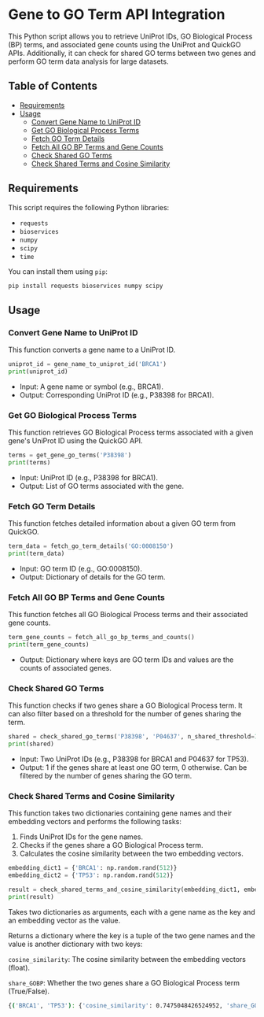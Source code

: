 # Gene to GO Term API Integration

This Python script allows you to retrieve UniProt IDs, GO Biological Process (BP) terms, and associated gene counts using the UniProt and QuickGO APIs. Additionally, it can check for shared GO terms between two genes and perform GO term data analysis for large datasets.

## Table of Contents

- [Requirements](#requirements)
- [Usage](#usage)
  - [Convert Gene Name to UniProt ID](#convert-gene-name-to-uniprot-id)
  - [Get GO Biological Process Terms](#get-go-biological-process-terms)
  - [Fetch GO Term Details](#fetch-go-term-details)
  - [Fetch All GO BP Terms and Gene Counts](#fetch-all-go-bp-terms-and-gene-counts)
  - [Check Shared GO Terms](#check-shared-go-terms)
  - [Check Shared Terms and Cosine Similarity](#check-shared-terms-and-cosine-similarity)

## Requirements

This script requires the following Python libraries:

- `requests`
- `bioservices`
- `numpy`
- `scipy`
- `time`

You can install them using `pip`:

```bash
pip install requests bioservices numpy scipy
```

## Usage

### Convert Gene Name to UniProt ID

This function converts a gene name to a UniProt ID.

```python
uniprot_id = gene_name_to_uniprot_id('BRCA1')
print(uniprot_id)
```
* Input: A gene name or symbol (e.g., BRCA1).
* Output: Corresponding UniProt ID (e.g., P38398 for BRCA1).

### Get GO Biological Process Terms

This function retrieves GO Biological Process terms associated with a given gene's UniProt ID using the QuickGO API.

```python
terms = get_gene_go_terms('P38398')
print(terms)
```
* Input: UniProt ID (e.g., P38398 for BRCA1).
* Output: List of GO terms associated with the gene.

### Fetch GO Term Details

This function fetches detailed information about a given GO term from QuickGO.

```python
term_data = fetch_go_term_details('GO:0008150')
print(term_data)
```
* Input: GO term ID (e.g., GO:0008150).
* Output: Dictionary of details for the GO term.

### Fetch All GO BP Terms and Gene Counts

This function fetches all GO Biological Process terms and their associated gene counts.

```python
term_gene_counts = fetch_all_go_bp_terms_and_counts()
print(term_gene_counts)
```
* Output: Dictionary where keys are GO term IDs and values are the counts of associated genes.

### Check Shared GO Terms

This function checks if two genes share a GO Biological Process term. It can also filter based on a threshold for the number of genes sharing the term.

```python
shared = check_shared_go_terms('P38398', 'P04637', n_shared_threshold=10)
print(shared)
```
* Input: Two UniProt IDs (e.g., P38398 for BRCA1 and P04637 for TP53).
* Output: 1 if the genes share at least one GO term, 0 otherwise. Can be filtered by the number of genes sharing the GO term.

### Check Shared Terms and Cosine Similarity

This function takes two dictionaries containing gene names and their embedding vectors and performs the following tasks:

1. Finds UniProt IDs for the gene names.
2. Checks if the genes share a GO Biological Process term.
3. Calculates the cosine similarity between the two embedding vectors.

```python
embedding_dict1 = {'BRCA1': np.random.rand(512)}
embedding_dict2 = {'TP53': np.random.rand(512)}

result = check_shared_terms_and_cosine_similarity(embedding_dict1, embedding_dict2)
print(result)
```

Takes two dictionaries as arguments, each with a gene name as the key and an embedding vector as the value.

Returns a dictionary where the key is a tuple of the two gene names and the value is another dictionary with two keys:

```cosine_similarity```: The cosine similarity between the embedding vectors (float).

```share_GOBP```: Whether the two genes share a GO Biological Process term (True/False).

```bash
{('BRCA1', 'TP53'): {'cosine_similarity': 0.7475048426524952, 'share_GOBP': True}}
```
